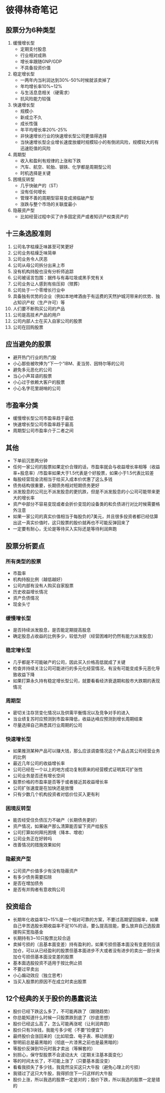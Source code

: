 # 彼得林奇笔记

## 股票分为6种类型
1. 缓慢增长型
    + 定期支付股息
    + 行业相对成熟
    + 增长率跟随GNP/GDP
    + 不具备投资价值
2. 稳定增长型
    + 一两年内当利润达到30%-50%时候就该卖掉了
    + 年均增长率10%~12%
    + 与生活息息相关（硬需求）
    + 抗风险能力较强
3. 快速增长型
    + 规模小
    + 新成立不久
    + 成长性强
    + 年平均增长率20%-25%
    + 非快速增长行业的快速增长型公司更值得选择
    + 当快速增长型企业增长速度放缓时规模较小的有倒闭风险，规模较大的有迅速贬值的风险
4. 周期型
    + 收入和盈利有规律的上涨和下跌
    + 汽车、航空、轮胎、钢铁、化学都是周期型公司
    + 时机选择是关键
5. 困境反转型
    + 几乎快破产的（ST）
    + 没有任何增长
    + 管理不善的周期型容易变成濒临破产型
    + 涨跌与整个市场的关联度最小
6. 隐蔽资产型
    + 比如经营过程中买了许多固定资产或者知识产权类资产的


## 十三条选股准则
1. 公司名字枯燥乏味甚至可笑更好
2. 公司业务枯燥乏味简单
3. 公司业务令人厌恶
4. 公司从母公司拆分出来上市
5. 没有机构持股也没有分析师追踪
6. 公司被谣言包围：据传与有毒垃圾或黑手党有关
7. 公司业务让人感到有些压抑（殡葬）
8. 公司处于一个零增长行业中
9. 具备独有优势的企业（例如本地啤酒由于有运费的天然护城河带来的优势、独占知识产权（生产许可）等
10. 人们要不断购买公司的产品
11. 公司是高技术产品的用户
12. 公司内部人士在买入自家公司的股票
13. 公司在回购股票


## 应当避免的股票
+ 避开热门行业的热门股
+ 小心那些被吹捧为“下一个”IBM、麦当劳、因特尔等的公司
+ 避免多元恶化的公司
+ 当心小声耳语的股票
+ 小心过于依赖大客户的股票
+ 小心名字花里胡哨的公司


## 市盈率分类
+ 缓慢增长型公司市盈率趋于最低
+ 快速增长型公司市盈率趋于最高
+ 周期型公司市盈率介于二者之间

## 其他
+ 下单前沉思两分钟
+ 任何一家公司的股票如果定价合理的话，市盈率就会与收益增长率相等（收益率+股息率）/市盈率如果大于1.5代表是个好股票，如果小于1.5代表比较差
+ 每股经营现金流相当于给买入成本价优惠了这么多钱
+ 债务结构很重要，长期债务相对短期债务更好
+ 派发股息的公司比不派发股息的更抗跌，但是不派发股息的小公司可能带来更大的增长率
+ 资产中部分不容易变现或者会折价变现的设备类的和负债进行对比时候需要格外注意
+ 如果一家公司的真实价值相当于每股负的7美元，并且很多投资者都已经估算出这一真实价值时，这只股票的股价就再也不可能反弹回来了
+ 一定要有耐心，无论是等待买入实际还是等待利润奔跑

## 股票分析要点

### 所有类型的股票
+ 市盈率
+ 机构持股比例（越低越好）
+ 公司内部有没有人购买自家股票
+ 历史收益增长情况
+ 资产负债情况
+ 现金头寸

### 缓慢增长型
+ 是否持续派发股息，是否能定期提高股息
+ 确定股息占收益的比例多少，较低为好（经营困难时仍然有能力派发股息）

### 稳定增长型
+ 几乎都是不可能破产的公司，因此买入价格高低就成了关键
+ 检查并持续关注公司可能进行的多元化经营情况，有没有可能变成多元恶化导致收益下降
+ 如果打算永久持有稳定增长型公司，就要看看经济衰退期和股市大跌期的表现情况

### 周期型
+ 密切关注存货变化情况以及供需平衡情况以及竞争对手的进入
+ 当业绩复苏时应预测到市盈率降低，收益达峰应预测到增长周期结束
+ 尽量选择自己熟悉其行业周期的公司


### 快速增长型
+ 如果推测某种产品可以赚大钱，那么应该调查情况这个产品占其公司经营业务的比例
+ 最近几年公司的收益增长率
+ 公司已经在一个以上的地方成功复制原来的经营模式证明其可扩张性
+ 公司业务是否还有增长空间
+ 股票价格的市盈率是否等于或者接近其收益增长率
+ 公司扩张速度是在加快还是放慢
+ 只有少数几个机构投资者对低价位买入更有利

### 困境反转型
+ 能否经受住负债压力不破产（长期债务更好）
+ 资产情况，如果破产那么清算能否留下资产给股东
+ 公司打算如何拜托困境（降本、增收）
+ 公司业务正在好转吗
+ 改善情况的措施效果如何

### 隐蔽资产型
+ 公司资产价值多少有没有隐蔽资产
+ 有多少债务需要扣除
+ 是否在增加债务
+ 是否有并购者有意收购公司

## 投资组合
+ 长期年化收益率12~15%是一个相对可靠的方案，不要过高期望回报率，如果自己辛苦选股长期收益率不足10%的话，要么提高技能，要么放弃自己选股直接购买宽指基金
+ 长期持有3~10只股票比较合适
+ 卖掉亏损的（且基本面变差）持有盈利的，如果亏损但基本面没有变差则应该加仓，可以从已经盈利的股票但基本面进步不大或者没有进步的卖出一部分来加仓亏损但基本面没变差的股票
+ 基本面选股投资不适用于按比例止损
+ 不要过早卖出
+ 小心煽动效应（独立思考）
+ 当买入股票的原因不在成立时卖出股票

## 12个经典的关于股价的愚蠢说法
+ 股价已经下跌这么多了，不可能再跌了（跟随趋势）
+ 你总能知道什么时候一只股票跌到底了（抄底思想）
+ 股价已经这么高了，怎么可能再涨呢（让利润奔跑）
+ 股价只有3块钱，我能亏多少呢（不要“捡便宜”）
+ 最终股价会涨回来的（比如软盘、电子表、移动房屋）
+ 黎明前总是最黑暗的（彻底一片漆黑之前也是最黑暗的）
+ 等股价反弹到10元时我才卖出（等解套的）
+ 别担心，保守型股票不会波动太大（定期关注基本面变化）
+ 等的时间太长了，不可能上涨了（只要基本面没变）
+ 看看我损失了多少钱，我竟然没买这只大牛股（避免心理上的亏损）
+ 我错过了这只大牛股，我得抓住下一只这样的大牛股
+ 股价上涨，所以我选的股票一定是对的；股价下跌，所以我选的股票一定是错的

